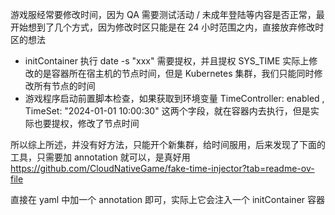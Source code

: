 
游戏服经常要修改时间，因为 QA 需要测试活动 / 未成年登陆等内容是否正常，最开始想到了几个方式，因为修改时区只能是在 24 小时范围之内，直接放弃修改时区的想法
- initContainer 执行 date -s "xxx" 需要提权，并且提权 SYS_TIME 实际上修改的是容器所在宿主机的节点时间，但是 Kubernetes 集群，我们只能同时修改所有节点的时间
- 游戏程序启动前置脚本检查，如果获取到环境变量 TimeController: enabled , TimeSet: "2024-01-01 10:00:30" 这两个字段，就在容器内去执行，但是实际也要提权，修改了节点时间

所以综上所述，并没有好方法，只能开个新集群，给时间服用，后来发现了下面的工具，只需要加 annotation 就可以，是真好用
https://github.com/CloudNativeGame/fake-time-injector?tab=readme-ov-file

直接在 yaml 中加一个 annotation 即可，实际上它会注入一个 initContainer 容器

